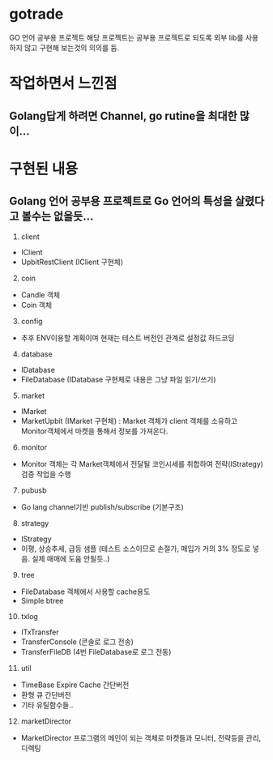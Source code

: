 # gotrade
GO 언어 공부용 프로젝트
해당 프로젝트는 공부용 프로젝트로 되도록 외부 lib를 사용하지 않고 구현해 보는것의 의의를 둠.

# 작업하면서 느낀점
## Golang답게 하려면 Channel, go rutine을 최대한 많이...

# 구현된 내용 
## Golang 언어 공부용 프로젝트로 Go 언어의 특성을 살렸다고 볼수는 없을듯...

1. client
 - IClient
 - UpbitRestClient (IClient 구현체)
2. coin
 - Candle 객체
 - Coin 객체
3. config
 - 추후 ENV이용할 계획이며 현재는 테스트 버전인 관계로 설정값 하드코딩
4. database
 - IDatabase
 - FileDatabase (IDatabase 구현체로 내용은 그냥 파일 읽기/쓰기)
5. market
 - IMarket
 - MarketUpbit (IMarket 구현체)
   : Market 객체가 client 객체를 소유하고 Monitor객체에서 마켓을 통해서 정보를 가져온다.
6. monitor
 - Monitor 객체는 각 Market객체에서 전달될 코인시세를 취합하여 전략(IStrategy)검증 작업을 수행
7. pubusb
 - Go lang channel기반 publish/subscribe (기본구조)
8. strategy
 - IStrategy
 - 이평, 상승추세, 급등 샘플 (테스트 소스이므로 손절가, 매입가 거의 3% 정도로 넣음. 실제 매매에 도움 안될듯..)
9. tree
 - FileDatabase 객체에서 사용할 cache용도
 - Simple btree
10. txlog
 - ITxTransfer
 - TransferConsole (콘솔로 로그 전송)
 - TransferFileDB (4번 FileDatabase로 로그 전동)
11. util
 - TimeBase Expire Cache 간단버전
 - 환형 큐 간단버전
 - 기타 유틸함수들..
12. marketDirector
 - MarketDirector 프로그램의 메인이 되는 객체로 마켓들과 모니터, 전략등을 관리, 디렉팅
